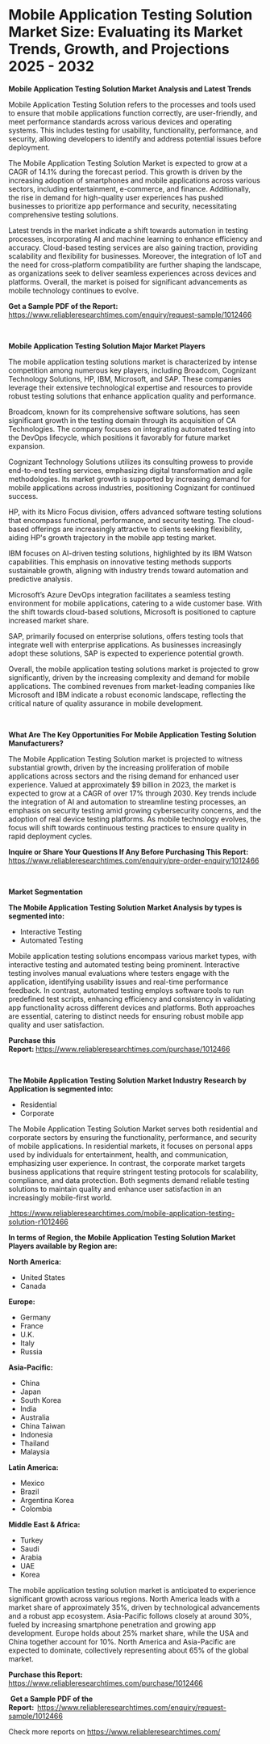 <p><h1>Mobile Application Testing Solution Market Size: Evaluating its Market Trends, Growth, and Projections 2025 - 2032</h1></p><p><strong>Mobile Application Testing Solution Market Analysis and Latest Trends</strong></p>
<p><p>Mobile Application Testing Solution refers to the processes and tools used to ensure that mobile applications function correctly, are user-friendly, and meet performance standards across various devices and operating systems. This includes testing for usability, functionality, performance, and security, allowing developers to identify and address potential issues before deployment.</p><p>The Mobile Application Testing Solution Market is expected to grow at a CAGR of 14.1% during the forecast period. This growth is driven by the increasing adoption of smartphones and mobile applications across various sectors, including entertainment, e-commerce, and finance. Additionally, the rise in demand for high-quality user experiences has pushed businesses to prioritize app performance and security, necessitating comprehensive testing solutions. </p><p>Latest trends in the market indicate a shift towards automation in testing processes, incorporating AI and machine learning to enhance efficiency and accuracy. Cloud-based testing services are also gaining traction, providing scalability and flexibility for businesses. Moreover, the integration of IoT and the need for cross-platform compatibility are further shaping the landscape, as organizations seek to deliver seamless experiences across devices and platforms. Overall, the market is poised for significant advancements as mobile technology continues to evolve.</p></p>
<p><strong>Get a Sample PDF of the Report:&nbsp;</strong> <a href="https://www.reliableresearchtimes.com/enquiry/request-sample/1012466?utm_campaign=3033&utm_medium=2&utm_source=Github&utm_content=ia&utm_term=05032025&utm_id=mobile-application-testing-solution">https://www.reliableresearchtimes.com/enquiry/request-sample/1012466</a></p>
<p>&nbsp;</p>
<p><strong>Mobile Application Testing Solution Major Market Players</strong></p>
<p><p>The mobile application testing solutions market is characterized by intense competition among numerous key players, including Broadcom, Cognizant Technology Solutions, HP, IBM, Microsoft, and SAP. These companies leverage their extensive technological expertise and resources to provide robust testing solutions that enhance application quality and performance.</p><p>Broadcom, known for its comprehensive software solutions, has seen significant growth in the testing domain through its acquisition of CA Technologies. The company focuses on integrating automated testing into the DevOps lifecycle, which positions it favorably for future market expansion.</p><p>Cognizant Technology Solutions utilizes its consulting prowess to provide end-to-end testing services, emphasizing digital transformation and agile methodologies. Its market growth is supported by increasing demand for mobile applications across industries, positioning Cognizant for continued success.</p><p>HP, with its Micro Focus division, offers advanced software testing solutions that encompass functional, performance, and security testing. The cloud-based offerings are increasingly attractive to clients seeking flexibility, aiding HP's growth trajectory in the mobile app testing market.</p><p>IBM focuses on AI-driven testing solutions, highlighted by its IBM Watson capabilities. This emphasis on innovative testing methods supports sustainable growth, aligning with industry trends toward automation and predictive analysis.</p><p>Microsoft’s Azure DevOps integration facilitates a seamless testing environment for mobile applications, catering to a wide customer base. With the shift towards cloud-based solutions, Microsoft is positioned to capture increased market share.</p><p>SAP, primarily focused on enterprise solutions, offers testing tools that integrate well with enterprise applications. As businesses increasingly adopt these solutions, SAP is expected to experience potential growth.</p><p>Overall, the mobile application testing solutions market is projected to grow significantly, driven by the increasing complexity and demand for mobile applications. The combined revenues from market-leading companies like Microsoft and IBM indicate a robust economic landscape, reflecting the critical nature of quality assurance in mobile development.</p></p>
<p>&nbsp;</p>
<p><strong>What Are The Key Opportunities For Mobile Application Testing Solution Manufacturers?</strong></p>
<p><p>The Mobile Application Testing Solution market is projected to witness substantial growth, driven by the increasing proliferation of mobile applications across sectors and the rising demand for enhanced user experience. Valued at approximately $9 billion in 2023, the market is expected to grow at a CAGR of over 17% through 2030. Key trends include the integration of AI and automation to streamline testing processes, an emphasis on security testing amid growing cybersecurity concerns, and the adoption of real device testing platforms. As mobile technology evolves, the focus will shift towards continuous testing practices to ensure quality in rapid deployment cycles.</p></p>
<p><strong>Inquire or Share Your Questions If Any Before Purchasing This Report:</strong> <a href="https://www.reliableresearchtimes.com/enquiry/pre-order-enquiry/1012466?utm_campaign=3033&utm_medium=2&utm_source=Github&utm_content=ia&utm_term=05032025&utm_id=mobile-application-testing-solution">https://www.reliableresearchtimes.com/enquiry/pre-order-enquiry/1012466</a></p>
<p>&nbsp;</p>
<p><strong>Market Segmentation</strong></p>
<p><strong>The Mobile Application Testing Solution Market Analysis by types is segmented into:</strong></p>
<p><ul><li>Interactive Testing</li><li>Automated Testing</li></ul></p>
<p><p>Mobile application testing solutions encompass various market types, with interactive testing and automated testing being prominent. Interactive testing involves manual evaluations where testers engage with the application, identifying usability issues and real-time performance feedback. In contrast, automated testing employs software tools to run predefined test scripts, enhancing efficiency and consistency in validating app functionality across different devices and platforms. Both approaches are essential, catering to distinct needs for ensuring robust mobile app quality and user satisfaction.</p></p>
<p><strong>Purchase this Report:&nbsp;</strong><a href="https://www.reliableresearchtimes.com/purchase/1012466?utm_campaign=3033&utm_medium=2&utm_source=Github&utm_content=ia&utm_term=05032025&utm_id=mobile-application-testing-solution">https://www.reliableresearchtimes.com/purchase/1012466</a></p>
<p>&nbsp;</p>
<p><strong>The Mobile Application Testing Solution Market Industry Research by Application is segmented into:</strong></p>
<p><ul><li>Residential</li><li>Corporate</li></ul></p>
<p><p>The Mobile Application Testing Solution Market serves both residential and corporate sectors by ensuring the functionality, performance, and security of mobile applications. In residential markets, it focuses on personal apps used by individuals for entertainment, health, and communication, emphasizing user experience. In contrast, the corporate market targets business applications that require stringent testing protocols for scalability, compliance, and data protection. Both segments demand reliable testing solutions to maintain quality and enhance user satisfaction in an increasingly mobile-first world.</p></p>
<p><a href="https://www.reliableresearchtimes.com/mobile-application-testing-solution-r1012466?utm_campaign=3033&utm_medium=2&utm_source=Github&utm_content=ia&utm_term=05032025&utm_id=mobile-application-testing-solution">&nbsp;https://www.reliableresearchtimes.com/mobile-application-testing-solution-r1012466</a></p>
<p><strong>In terms of Region, the Mobile Application Testing Solution Market Players available by Region are:</strong></p>
<p>
    <p> <strong> North America: </strong>
        <ul>
            <li>United States</li>
            <li>Canada</li>
        </ul>
        </p> 
    <p> <strong> Europe: </strong>
        <ul>
            <li>Germany</li>
            <li>France</li>
            <li>U.K.</li>
            <li>Italy</li>
            <li>Russia</li>
        </ul>
        </p> 
    <p> <strong> Asia-Pacific: </strong>
        <ul>
            <li>China</li>
            <li>Japan</li>
            <li>South Korea</li>
            <li>India</li>
            <li>Australia</li>
            <li>China Taiwan</li>
            <li>Indonesia</li>
            <li>Thailand</li>
            <li>Malaysia</li>
        </ul>
        </p> 
    <p> <strong> Latin America: </strong>
        <ul>
            <li>Mexico</li>
            <li>Brazil</li>
            <li>Argentina Korea</li>
            <li>Colombia</li>
        </ul>
        </p> 
    <p> <strong> Middle East & Africa: </strong>
        <ul>
            <li>Turkey</li>
            <li>Saudi</li>
            <li>Arabia</li>
            <li>UAE</li>
            <li>Korea</li>
        </ul>
    </p>
    </p>
<p><p>The mobile application testing solution market is anticipated to experience significant growth across various regions. North America leads with a market share of approximately 35%, driven by technological advancements and a robust app ecosystem. Asia-Pacific follows closely at around 30%, fueled by increasing smartphone penetration and growing app development. Europe holds about 25% market share, while the USA and China together account for 10%. North America and Asia-Pacific are expected to dominate, collectively representing about 65% of the global market.</p></p>
<p><strong>Purchase this Report: </strong><a href="https://www.reliableresearchtimes.com/purchase/1012466?utm_campaign=3033&utm_medium=2&utm_source=Github&utm_content=ia&utm_term=05032025&utm_id=mobile-application-testing-solution">https://www.reliableresearchtimes.com/purchase/1012466</a></p>
<p>&nbsp;<strong>Get a Sample PDF of the Report:&nbsp;&nbsp;</strong><a href="https://www.reliableresearchtimes.com/enquiry/request-sample/1012466?utm_campaign=3033&utm_medium=2&utm_source=Github&utm_content=ia&utm_term=05032025&utm_id=mobile-application-testing-solution">https://www.reliableresearchtimes.com/enquiry/request-sample/1012466</a></p>
<p><strong></strong></p>
<p>Check more reports on <a href="https://www.reliableresearchtimes.com/?utm_campaign=3033&utm_medium=2&utm_source=Github&utm_content=ia&utm_term=05032025&utm_id=mobile-application-testing-solution">https://www.reliableresearchtimes.com/</a></p>
